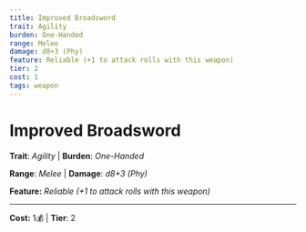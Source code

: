 ```yaml
---
title: Improved Broadsword
trait: Agility
burden: One-Handed
range: Melee
damage: d8+3 (Phy)
feature: Reliable (+1 to attack rolls with this weapon)
tier: 2
cost: 1
tags: weapon
---
```

# Improved Broadsword

**Trait**: _Agility_ | **Burden**: _One-Handed_

**Range**: _Melee_ | **Damage**: _d8+3 (Phy)_

**Feature:** _Reliable (+1 to attack rolls with this weapon)_

___
**Cost:** 1💰 | **Tier**: 2
